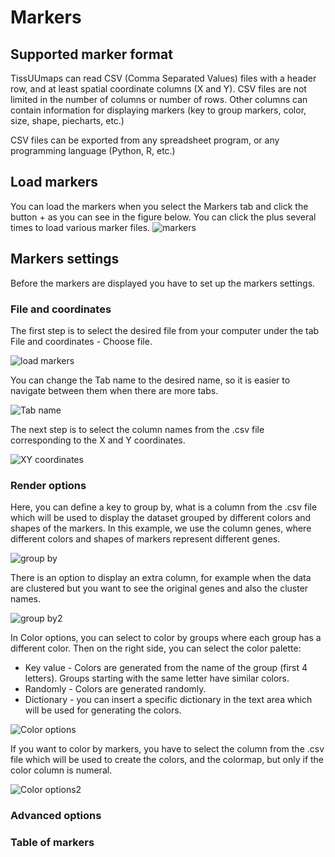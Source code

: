 # Markers

## Supported marker format

TissUUmaps can read CSV (Comma Separated Values) files with a header row, and at least spatial coordinate columns (X and Y). CSV files are not limited in the number of columns or number of rows. Other columns can contain information for displaying markers (key to group markers, color, size, shape, piecharts, etc.)

CSV files can be exported from any spreadsheet program, or any programming language (Python, R, etc.)

## Load markers
You can load the markers when you select the Markers tab and click the button + as you can see in the figure below. You can click the plus several times to load various marker files.
![markers](images/markers.png)

## Markers settings
Before the markers are displayed you have to set up the markers settings.

### File and coordinates
The first step is to select the desired file from your computer under the tab File and coordinates - Choose file.

![load markers](images/load_markers.png)

You can change the Tab name to the desired name, so it is easier to navigate between them when there are more tabs.

![Tab name](images/Tab_name.png)

The next step is to select the column names from the .csv file corresponding to the X and Y coordinates.

![XY coordinates](images/XY_coordinates.png)

### Render options
Here, you can define a key to group by, what is a column from the .csv file which will be used to display the dataset grouped by different colors and shapes of the markers. In this example, we use the column genes, where different colors and shapes of markers represent different genes.

![group by](images/group_by.png)

There is an option to display an extra column, for example when the data are clustered but you want to see the original genes and also the cluster names.

![group by2](images/group_by2.png)

In Color options, you can select to color by groups where each group has a different color. Then on the right side, you can select the color palette:
* Key value - Colors are generated from the name of the group (first 4 letters). Groups starting with the same letter have similar colors.
* Randomly - Colors are generated randomly.
* Dictionary - you can insert a specific dictionary in the text area which will be used for generating the colors.

![Color options](images/Color_options.png)

If you want to color by markers, you have to select the column from the .csv file which will be used to create the colors, and the colormap, but only if the color column is numeral.

![Color options2](images/Color_options2.png)


### Advanced options

### Table of markers

